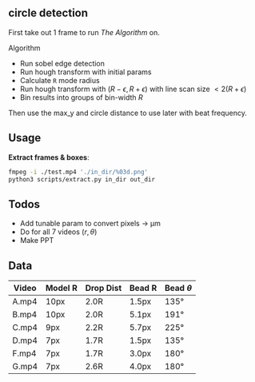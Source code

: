 ## circle detection

First take out 1 frame to run _The Algorithm_ on.

Algorithm
- Run sobel edge detection
- Run hough transform with initial params
- Calculate `R` mode radius
- Run hough transform with $(R-\epsilon, R+\epsilon)$ with line scan size $<2(R+\epsilon)$
- Bin results into groups of bin-width $R$

Then use the max_y and circle distance to use later with beat frequency.

## Usage

**Extract frames & boxes**:
```bash
fmpeg -i ./test.mp4 './in_dir/%03d.png'
python3 scripts/extract.py in_dir out_dir
```

## Todos
- Add tunable param to convert pixels &rarr; µm
- Do for all 7 videos $(r, \theta)$
- Make PPT

## Data

| Video | Model R | Drop Dist | Bead R | Bead $\theta$ |
| --- | --- | --- | --- | --- |
| A.mp4 | 10px | 2.0R | 1.5px | 135° |
| B.mp4 | 10px | 2.0R | 5.1px | 191° |
| C.mp4 |  9px | 2.2R | 5.7px | 225° |
| D.mp4 |  7px | 1.7R | 1.5px | 135° |
| F.mp4 |  7px | 1.7R | 3.0px | 180° |
| G.mp4 |  7px | 2.6R | 4.0px | 180° |